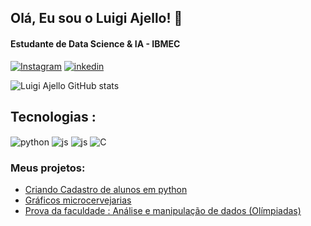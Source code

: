 
## Olá, Eu sou o Luigi Ajello! 👋 
#### Estudante de Data Science & IA - IBMEC


[![Instagram](https://img.shields.io/badge/Instagram-E4405F?style=for-the-badge&logo=instagram&logoColor=white)](https://www.instagram.com/_.luigi05/?next=%2F&hl=pt-br)
[![inkedin](https://img.shields.io/badge/LinkedIn-0077B5?style=for-the-badge&logo=linkedin&logoColor=white)](https://www.linkedin.com/in/luigi-pedroso-ajello-346934278/)

![Luigi Ajello GitHub stats](https://github-readme-stats.vercel.app/api?username=LuigiAjello&show_icons=true&theme=dracula)

## Tecnologias :
<div style="display: inline_block">
  <img align="center" alt="python" src="https://img.shields.io/badge/Python-3776AB?style=for-the-badge&logo=python&logoColor=white" />
  <img align="center" alt="js" src="https://img.shields.io/badge/JavaScript-F7DF1E?style=for-the-badge&logo=javascript&logoColor=black" />
  <img align="center" alt="js" src="https://img.shields.io/badge/GIT-E44C30?style=for-the-badge&logo=git&logoColor=white" />
 <img align="center" alt="C" src="https://img.shields.io/badge/C-00599C?style=for-the-badge&logo=c&logoColor=white" />


 ### Meus projetos:
- [Criando Cadastro de alunos em python](https://github.com/LuigiAjello/CADASTRO_ALUNOS)<br/>
- [Gráficos microcervejarias](https://github.com/LuigiAjello/exerciciomicrocervejarias)<br/>
- [Prova da faculdade : Análise e manipulação de dados (Olímpiadas)](https://github.com/LuigiAjello/Prova_Luigi-)<br/>

